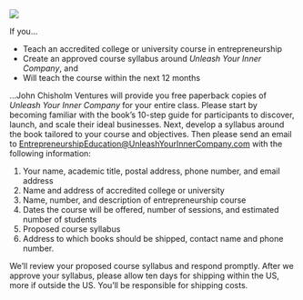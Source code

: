 <Image src='/uyic_cover.jpg'/>

If you…

- Teach an accredited college or university course in entrepreneurship
- Create an approved course syllabus around *Unleash Your Inner Company*, and
- Will teach the course within the next 12 months

…John Chisholm Ventures will provide you free paperback copies of *Unleash Your Inner Company* for your entire class. Please start by becoming familiar with the book’s 10-step guide for participants to discover, launch, and scale their ideal businesses.  Next, develop a syllabus around the book tailored to your course and objectives. Then please send an email to EntrepreneurshipEducation@UnleashYourInnerCompany.com with the following information:

1. Your name, academic title, postal address, phone number, and email address
2. Name and address of accredited college or university
3. Name, number, and description of entrepreneurship course
4. Dates the course will be offered, number of sessions, and estimated number of students
5. Proposed course syllabus
6. Address to which books should be shipped, contact name and phone number.

We’ll review your proposed course syllabus and respond promptly.  After we approve your syllabus, please allow ten days for shipping within the US, more if outside the US.  You’ll be responsible for shipping costs.  

